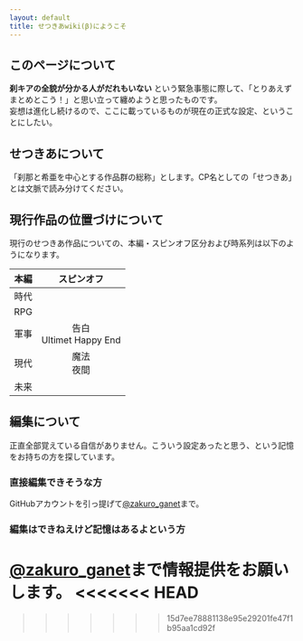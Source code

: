 ```yaml
---
layout: default
title: せつきあwiki(β)にようこそ
---
```


## このページについて
**刹キアの全貌が分かる人がだれもいない** という緊急事態に際して、「とりあえずまとめとこう！」と思い立って纏めようと思ったものです。<br>
妄想は進化し続けるので、ここに載っているものが現在の正式な設定、ということにしたい。

## せつきあについて
「刹那と希亜を中心とする作品群の総称」とします。CP名としての「せつきあ」とは文脈で読み分けてください。

## 現行作品の位置づけについて
現行のせつきあ作品についての、本編・スピンオフ区分および時系列は以下のようになります。<br>

|  本編  |  スピンオフ  |
| :----: | :----: |
|  時代  |  　  |
|  RPG  |  　  |
|  軍事  |  告白<br>Ultimet Happy End  |
|  現代  |  魔法<br>夜間  |
|  未来  |  　  |


## 編集について
正直全部覚えている自信がありません。こういう設定あったと思う、という記憶をお持ちの方を探しています。
### 直接編集できそうな方
GitHubアカウントを引っ提げて[@zakuro_ganet](https://twitter.com/zakuro_ganet)まで。
### 編集はできねえけど記憶はあるよという方
[@zakuro_ganet](https://twitter.com/zakuro_ganet)まで情報提供をお願いします。
<<<<<<< HEAD
=======

>>>>>>> 15d7ee78881138e95e29201fe47f1b95aa1cd92f
